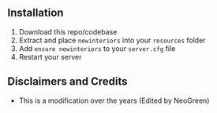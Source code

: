 

## Installation
1. Download this repo/codebase
2. Extract and place `newinteriors` into your `resources` folder
3. Add `ensure newinteriors` to your `server.cfg` file
4. Restart your server 




## Disclaimers and Credits
  - This is a modification over the years (Edited by NeoGreen)





